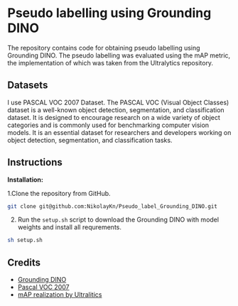 # Pseudo labelling using Grounding DINO

The repository contains code for obtaining pseudo labelling using Grounding DINO. The pseudo labelling was evaluated using the mAP metric, the implementation of which was taken from the Ultralytics repository.


## Datasets

I use PASCAL VOC 2007 Dataset. The PASCAL VOC (Visual Object Classes) dataset is a well-known object detection, segmentation, and classification dataset. It is designed to encourage research on a wide variety of object categories and is commonly used for benchmarking computer vision models. It is an essential dataset for researchers and developers working on object detection, segmentation, and classification tasks.

## Instructions

**Installation:**

1.Clone the repository from GitHub.

```bash
git clone git@github.com:NikolayKn/Pseudo_label_Grounding_DINO.git
```

2. Run the ```setup.sh``` script to download the Grounding DINO with model weights and install all requrements.

```bash
sh setup.sh
```


## Credits
- [Grounding DINO](https://github.com/IDEA-Research/GroundingDINO)
- [Pascal VOC 2007](http://host.robots.ox.ac.uk/pascal/VOC/)
- [ mAP realization by Ultralitics](https://github.com/ultralytics/yolov5/blob/master/val.py)  
